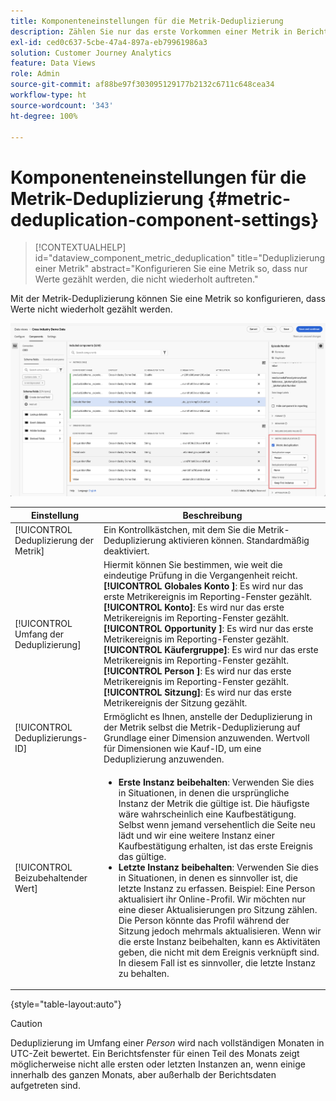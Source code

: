 ```yaml
---
title: Komponenteneinstellungen für die Metrik-Deduplizierung
description: Zählen Sie nur das erste Vorkommen einer Metrik in Berichten.
exl-id: ced0c637-5cbe-47a4-897a-eb79961986a3
solution: Customer Journey Analytics
feature: Data Views
role: Admin
source-git-commit: af88be97f303095129177b2132c6711c648cea34
workflow-type: ht
source-wordcount: '343'
ht-degree: 100%

---
```


# Komponenteneinstellungen für die Metrik-Deduplizierung {#metric-deduplication-component-settings}

<!-- markdownlint-disable MD034 -->

>[!CONTEXTUALHELP]
>id="dataview_component_metric_deduplication"
>title="Deduplizierung einer Metrik"
>abstract="Konfigurieren Sie eine Metrik so, dass nur Werte gezählt werden, die nicht wiederholt auftreten."

<!-- markdownlint-enable MD034 -->


Mit der Metrik-Deduplizierung können Sie eine Metrik so konfigurieren, dass Werte nicht wiederholt gezählt werden.

![Deduplizierung einer Metrik](../assets/metric-deduplication.png)

| Einstellung | Beschreibung |
| --- | --- |
| [!UICONTROL Deduplizierung der Metrik] | Ein Kontrollkästchen, mit dem Sie die Metrik-Deduplizierung aktivieren können. Standardmäßig deaktiviert. |
| [!UICONTROL Umfang der Deduplizierung] | Hiermit können Sie bestimmen, wie weit die eindeutige Prüfung in die Vergangenheit reicht.<br/>**[!UICONTROL Globales Konto ]**: Es wird nur das erste Metrikereignis im Reporting-Fenster gezählt.<br/>**[!UICONTROL Konto]**: Es wird nur das erste Metrikereignis im Reporting-Fenster gezählt.<br/>**[!UICONTROL Opportunity ]**: Es wird nur das erste Metrikereignis im Reporting-Fenster gezählt.<br/>**[!UICONTROL Käufergruppe]**: Es wird nur das erste Metrikereignis im Reporting-Fenster gezählt.<br/>**[!UICONTROL Person ]**: Es wird nur das erste Metrikereignis im Reporting-Fenster gezählt.<br>**[!UICONTROL Sitzung]**: Es wird nur das erste Metrikereignis der Sitzung gezählt.<br> |
| [!UICONTROL Deduplizierungs-ID] | Ermöglicht es Ihnen, anstelle der Deduplizierung in der Metrik selbst die Metrik-Deduplizierung auf Grundlage einer Dimension anzuwenden. Wertvoll für Dimensionen wie Kauf-ID, um eine Deduplizierung anzuwenden. |
| [!UICONTROL Beizubehaltender Wert] | <ul><li>**Erste Instanz beibehalten**: Verwenden Sie dies in Situationen, in denen die ursprüngliche Instanz der Metrik die gültige ist. Die häufigste wäre wahrscheinlich eine Kaufbestätigung. Selbst wenn jemand versehentlich die Seite neu lädt und wir eine weitere Instanz einer Kaufbestätigung erhalten, ist das erste Ereignis das gültige.</li><li>**Letzte Instanz beibehalten**: Verwenden Sie dies in Situationen, in denen es sinnvoller ist, die letzte Instanz zu erfassen. Beispiel: Eine Person aktualisiert ihr Online-Profil. Wir möchten nur eine dieser Aktualisierungen pro Sitzung zählen. Die Person könnte das Profil während der Sitzung jedoch mehrmals aktualisieren. Wenn wir die erste Instanz beibehalten, kann es Aktivitäten geben, die nicht mit dem Ereignis verknüpft sind. In diesem Fall ist es sinnvoller, die letzte Instanz zu behalten.</li></ul> |

{style="table-layout:auto"}

>[!CAUTION]
>
>Deduplizierung im Umfang einer _Person_ wird nach vollständigen Monaten in UTC-Zeit bewertet. Ein Berichtsfenster für einen Teil des Monats zeigt möglicherweise nicht alle ersten oder letzten Instanzen an, wenn einige innerhalb des ganzen Monats, aber außerhalb der Berichtsdaten aufgetreten sind.

